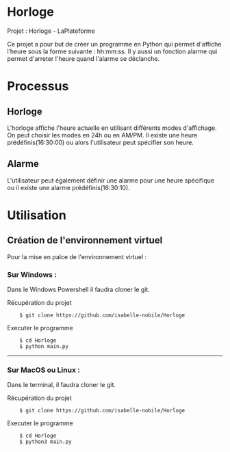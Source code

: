 # Horloge
Projet : Horloge - LaPlateforme

Ce projet a pour but de créer un programme en Python qui permet d'affiche l’heure sous la forme suivante : hh:mm:ss. Il y aussi un fonction alarme qui permet d'arreter l'heure quand l'alarme se déclanche. 

# Processus
## Horloge

L'horloge affiche l'heure actuelle en utilisant différents modes d'affichage.
On peut choisir les modes en 24h ou en AM/PM.
Il existe une heure prédéfinis(16:30:00) ou alors l'utilisateur peut spécifier son heure. 

## Alarme
L'utilisateur peut également définir une alarme pour une heure spécifique ou il existe une alarme prédéfinis(16:30:10). 

# Utilisation
## Création de l'environnement virtuel
Pour la mise en palce de l'environnement virtuel :

### Sur Windows :
Dans le Windows Powershell il faudra cloner le git.

Récupération du projet
        
        $ git clone https://github.com/isabelle-nobile/Horloge
        
Executer le programme
        
        $ cd Horloge
        $ python main.py

----------------------------------------------
### Sur MacOS ou Linux :
Dans le terminal, il faudra cloner le git.

Récupération du projet

        $ git clone https://github.com/isabelle-nobile/Horloge

Executer le programme

        $ cd Horloge
        $ python3 main.py